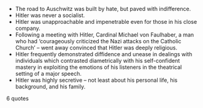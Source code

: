  - The road to Auschwitz was built by hate, but paved with indifference.
 - Hitler was never a socialist.
 - Hitler was unapproachable and impenetrable even for those in his close company.
 - Following a meeting with Hitler, Cardinal Michael von Faulhaber, a man who had ‘courageously criticized the Nazi attacks on the Catholic Church’ – went away convinced that Hitler was deeply religious.
 - Hitler frequently demonstrated diffidence and unease in dealings with individuals which contrasted diametrically with his self-confident mastery in exploiting the emotions of his listeners in the theatrical setting of a major speech.
 - Hitler was highly secretive – not least about his personal life, his background, and his family.

6 quotes
